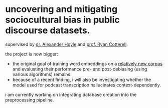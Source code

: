 # uncovering and mitigating sociocultural bias in public discourse datasets. 

supervised by [dr. Alexander Hoyle](https://alexanderhoyle.com) and [prof. Ryan Cotterell](https://rycolab.io/authors/ryan/).

the project is now bigger:
- the original goal of training word embeddings on a [relatively new corpus](https://arxiv.org/pdf/2411.07892) and evaluating their performance pre- and post-debiasing (using various algorithms) remains.
- because of a recent finding, i will also be investigating whether the model used for podcast transcription hallucinates context-dependently.

i am currently working on integrating database creation into the preprocessing pipeline. 
